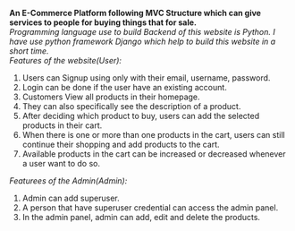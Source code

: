 **An E-Commerce Platform following MVC Structure which can give services to people for buying things that for sale.**  
*Programming language use to build Backend of this website is Python. I have use python framework Django which help to build this website in a short time.*  
*Features of the website(User):*
  1. Users can Signup using only with their email, username, password.
  2. Login can be done if the user have an existing account.
  3. Customers View all products in their homepage.
  4. They can also specifically see the description of a product.
  5. After deciding which product to buy, users can add the selected products in their cart.
  6. When there is one or more than one products in the cart, users can still continue their shopping and add products to the cart.
  7. Available products in the cart can be increased or decreased whenever a user want to do so.

*Featurees of the Admin(Admin):*
1. Admin can add superuser.
2. A person that have superuser credential can access the admin panel.
3. In the admin panel, admin can add, edit and delete the products.
